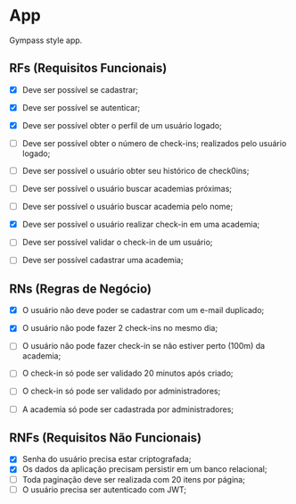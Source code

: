 # App

Gympass style app.

## RFs (Requisitos Funcionais)

- [x] Deve ser possível se cadastrar;
- [x] Deve ser possível se autenticar;
- [x] Deve ser possível obter o perfil de um usuário logado;
- [ ] Deve ser possível obter o número de check-ins; realizados pelo usuário logado;
- [ ] Deve ser possível o usuário obter seu histórico de check0ins;
- [ ] Deve ser possível o usuário buscar academias próximas;
- [ ] Deve ser possível o usuário buscar academia pelo nome;
- [x] Deve ser possível o usuário realizar check-in em uma academia;
- [ ] Deve ser possível validar o check-in de um usuário;
- [ ] Deve ser possível cadastrar uma academia;


## RNs (Regras de Negócio)

- [x] O usuário não deve poder se cadastrar com um e-mail duplicado;
- [x] O usuário não pode fazer 2 check-ins no mesmo dia;
- [ ] O usuário não pode fazer check-in se não estiver perto (100m) da academia;
- [ ] O check-in só pode ser validado 20 minutos após criado;
- [ ] O check-in só pode ser validado por administradores;
- [ ] A academia só pode ser cadastrada por administradores;


## RNFs (Requisitos Não Funcionais)

- [x] Senha do usuário precisa estar criptografada;
- [x] Os dados da aplicação precisam persistir em um banco relacional;
- [ ] Toda paginação deve ser realizada com 20 itens por página;
- [ ] O usuário precisa ser autenticado com JWT; 
